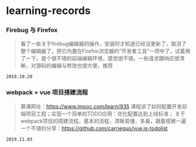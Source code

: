 # learning-records

### Firebug 与 Firefox

> 看了一些关于firebug编辑器的操作，安装时才知道已经没更新了，取消了整个编辑器了，把它内置在Firefox浏览器的“开发者工具”一项中了，试着用了一下，是个很不错的前端编辑环境，感觉很不错，一些请求跟响应很清晰，对源码的编辑与修改也很方便，推荐

```shall
2019.10.29
```

### webpack + vue 项目搭建流程

> 慕课网址：https://www.imooc.com/learn/935
> 课程讲了如何配置开发前端项目工程；实现一个简单的TODO应用：优化配置达到上线标准；
> 关于webpack项目的搭建流程，基本的流程，清晰易懂，多看，跟着搭建一遍
> 一个不错的分享：https://github.com/carrieguo/vue.js-todolist

```shall
2019.11.03
```
